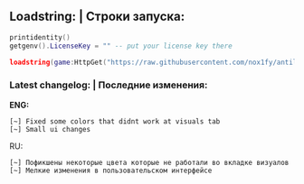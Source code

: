 ## Loadstring: | Строки запуска:

```lua
printidentity()
getgenv().LicenseKey = "" -- put your license key there

loadstring(game:HttpGet("https://raw.githubusercontent.com/nox1fy/antilose.cc/refs/heads/main/main.lua", true))()
```


### Latest changelog: | Последние изменения:
**ENG:**
```
[~] Fixed some colors that didnt work at visuals tab
[~] Small ui changes
```
RU:
```
[~] Пофикшены некоторые цвета которые не работали во вкладке визуалов
[~] Мелкие изменения в пользовательском интерфейсе
```
